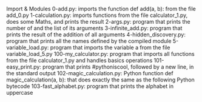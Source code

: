 Import & Modules
0-add.py: imports the function def add(a, b): from the file add_0.py
1-calculation.py: imports functions from the file calculator_1.py, does some Maths, and prints the result
2-args.py: program that prints the number of and the list of its arguments
3-infinite_add.py: program that prints the result of the addition of all arguments
4-hidden_discovery.py: program that prints all the names defined by the compiled module
5-variable_load.py: program that imports the variable a from the file variable_load_5.py
100-my_calculator.py: program that imports all functions from the file calculator_1.py and handles basics operations
101-easy_print.py: program that prints #pythoniscool, followed by a new line, in the standard output
102-magic_calculation.py: Python function def magic_calculation(a, b): that does exactly the same as the following Python bytecode
103-fast_alphabet.py: program that prints the alphabet in uppercase
